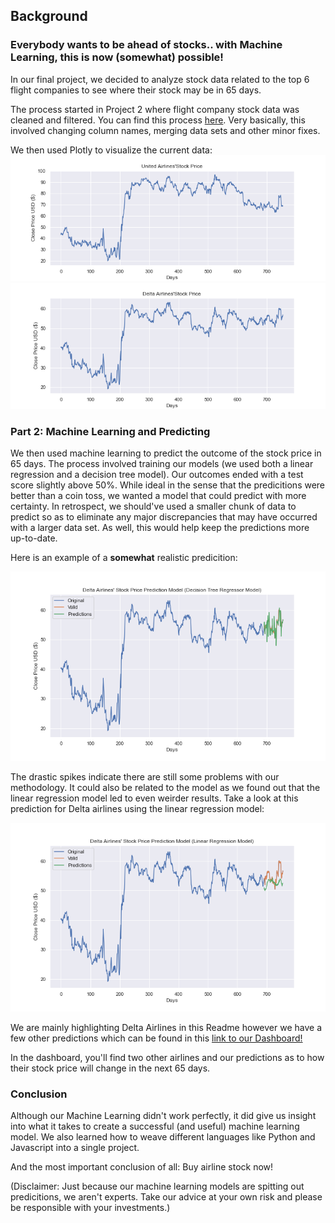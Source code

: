 ## Background
<h3> Everybody wants to be ahead of stocks.. with Machine Learning, this is now (somewhat) possible! </h3>
  
  In our final project, we decided to analyze stock data related to the top 6 flight companies to see where their stock may be in 65 days. 
  
  The process started in Project 2 where flight company stock data was cleaned and filtered. You can find this process [here](https://github.com/pmhu4242/Project_2/tree/main/Stock%20Market%20vs%20Covid). Very basically, this involved changing column names, merging data sets and other minor fixes.
  
  We then used Plotly to visualize the current data:
![UAL_close _price](AirlineStockAnalysis/images/originalcloseUAL.png)
![DAL _price](AirlineStockAnalysis/images/originalcloseDAL.png)
  
  <h3> Part 2: Machine Learning and Predicting </h3>
  
  We then used machine learning to predict the outcome of the stock price in 65 days. The process involved training our models (we used both a linear regression and a decision tree model). Our outcomes ended with a test score slightly above 50%. While ideal in the sense that the predicitions were better than a coin toss, we wanted a model that could predict with more certainty. In retrospect, we should've used a smaller chunk of data to predict so as to eliminate any major discrepancies that may have occurred with a larger data set. As well, this would help keep the predictions more up-to-date.
  
  Here is an example of a **somewhat** realistic predicition:
  
  ![DAL_close _price_prediction](AirlineStockAnalysis/images/decisiontreeDAL.png)
  
  The drastic spikes indicate there are still some problems with our methodology. It could also be related to the model as we found out that the linear regression model led to even weirder results. Take a look at this prediction for Delta airlines using the linear regression model:
  
  ![DAL_close _price_prediction1](AirlineStockAnalysis/images/linearregressionDAL.png)
  
  We are mainly highlighting Delta Airlines in this Readme however we have a few other predictions which can be found in this [link to our Dashboard!](https://teresaflicek.github.io/project3/AirlineStockAnalysis/)
  
In the dashboard, you'll find two other airlines and our predictions as to how their stock price will change in the next 65 days.

<h3> Conclusion </h3>

Although our Machine Learning didn't work perfectly, it did give us insight into what it takes to create a successful (and useful) machine learning model. We also learned how to weave different languages like Python and Javascript into a single project. 

And the most important conclusion of all: Buy airline stock now!

(Disclaimer: Just because our machine learning models are spitting out predicitions, we aren't experts. Take our advice at your own risk and please be responsible with your investments.)
